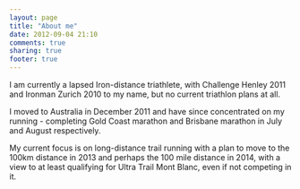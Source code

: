 ```yaml
---
layout: page
title: "About me"
date: 2012-09-04 21:10
comments: true
sharing: true
footer: true
---
```

I am currently a lapsed Iron-distance triathlete, with Challenge Henley 2011
and Ironman Zurich 2010 to my name, but no current triathlon plans at all.

I moved to Australia in December 2011 and have since concentrated on my
running - completing Gold Coast marathon and Brisbane marathon in July and
August respectively. 

My current focus is on long-distance trail running with a plan to move to the
100km distance in 2013 and perhaps the 100 mile distance in 2014, with a view
to at least qualifying for Ultra Trail Mont Blanc, even if not competing in it.
